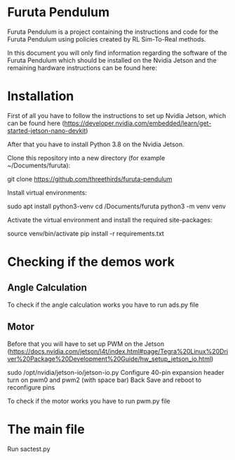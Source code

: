 # Furuta Pendulum

Furuta Pendulum is a project containing the instructions and code for the Furuta Pendulum using policies created by RL Sim-To-Real methods.

In this document you will only find information regarding the software of the Furuta Pendulum which should be installed on the Nvidia Jetson and the remaining hardware instructions can be found here:

# Installation

First of all you have to follow the instructions to set up Nvidia Jetson, which can be found here (https://developer.nvidia.com/embedded/learn/get-started-jetson-nano-devkit)

After that you have to install Python 3.8 on the Nvidia Jetson. 

Clone this repository into a new directory (for example ~/Documents/furuta):

  git clone https://github.com/threethirds/furuta-pendulum

Install virtual environments:

  sudo apt install python3-venv
  cd /Documents/furuta
  python3 -m venv venv

Activate the virtual environment and install the required site-packages:
  
  source venv/bin/activate
  pip install -r requirements.txt
  
# Checking if the demos work 

## Angle Calculation

To check if the angle calculation works you have to run ads.py file

## Motor

Before that you will have to set up PWM on the Jetson (https://docs.nvidia.com/jetson/l4t/index.html#page/Tegra%20Linux%20Driver%20Package%20Development%20Guide/hw_setup_jetson_io.html)

  sudo /opt/nvidia/jetson-io/jetson-io.py
  Configure 40-pin expansion header
  turn on pwm0 and pwm2 (with space bar)
  Back 
  Save and reboot to reconfigure pins

To check if the motor works you have to run pwm.py file

# The main file 

Run sactest.py
  


